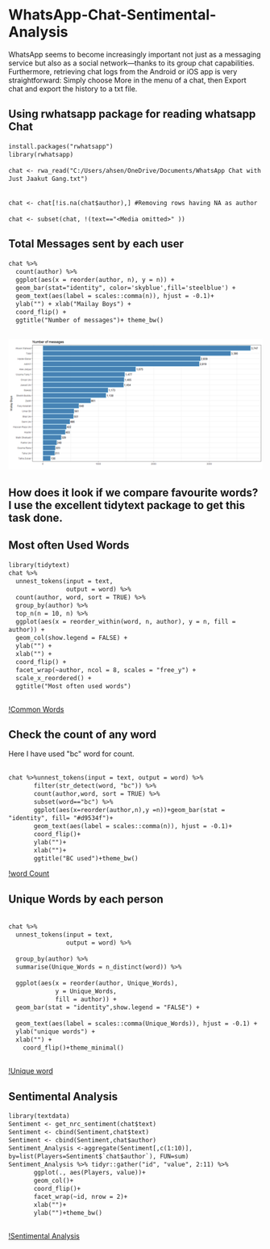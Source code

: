 # WhatsApp-Chat-Sentimental-Analysis
WhatsApp seems to become increasingly important not just as a messaging service but also as a social network—thanks to its group chat capabilities. Furthermore, retrieving chat logs from the Android or iOS app is very straightforward: Simply choose More in the menu of a chat, then Export chat and export the history to a txt file.


## Using rwhatsapp package for reading whatsapp Chat

```
install.packages("rwhatsapp")
library(rwhatsapp)

chat <- rwa_read("C:/Users/ahsen/OneDrive/Documents/WhatsApp Chat with Just Jaakut Gang.txt")


chat <- chat[!is.na(chat$author),] #Removing rows having NA as author

chat <- subset(chat, !(text=="<Media omitted>" )) 

```

## Total Messages sent by each user

```
chat %>%
  count(author) %>%
  ggplot(aes(x = reorder(author, n), y = n)) +
  geom_bar(stat="identity", color='skyblue',fill='steelblue') +
  geom_text(aes(label = scales::comma(n)), hjust = -0.1)+
  ylab("") + xlab("Mailay Boys") +
  coord_flip() +
  ggtitle("Number of messages")+ theme_bw()
  
  ```
  
  ![Total Messages](images/totalmsgs_plot.png)
  
  
  
## How does it look if we compare favourite words? I use the excellent tidytext package to get this task done.
## Most often Used Words

```
library(tidytext)
chat %>%
  unnest_tokens(input = text,
                output = word) %>%
  count(author, word, sort = TRUE) %>%
  group_by(author) %>%
  top_n(n = 10, n) %>%
  ggplot(aes(x = reorder_within(word, n, author), y = n, fill = author)) +
  geom_col(show.legend = FALSE) +
  ylab("") +
  xlab("") +
  coord_flip() +
  facet_wrap(~author, ncol = 8, scales = "free_y") +
  scale_x_reordered() +
  ggtitle("Most often used words")
  
 ```
 
 [!Common Words](images/usedword_plot.png)

## Check the count of any word

Here I have used "bc" word for count. 
```

chat %>%unnest_tokens(input = text, output = word) %>%
       filter(str_detect(word, "bc")) %>%
       count(author,word, sort = TRUE) %>%
       subset(word=="bc") %>%
       ggplot(aes(x=reorder(author,n),y =n))+geom_bar(stat = "identity", fill= "#d9534f")+
       geom_text(aes(label = scales::comma(n)), hjust = -0.1)+
       coord_flip()+
       ylab("")+
       xlab("")+
       ggtitle("BC used")+theme_bw()
```
 [!word Count](images/anyword_plot.png)
 
 
 ## Unique Words by each person

```

chat %>%
  unnest_tokens(input = text,
                output = word) %>%

  group_by(author) %>%
  summarise(Unique_Words = n_distinct(word)) %>%

  ggplot(aes(x = reorder(author, Unique_Words),
             y = Unique_Words,
             fill = author)) +
  geom_bar(stat = "identity",show.legend = "FALSE") +
  
  geom_text(aes(label = scales::comma(Unique_Words)), hjust = -0.1) +
  ylab("unique words") +
  xlab("") +
    coord_flip()+theme_minimal()
    
  ```
  [!Unique word](images/uniqueword_plot.png)



## Sentimental Analysis

```
library(textdata)
Sentiment <- get_nrc_sentiment(chat$text)
Sentiment <- cbind(Sentiment,chat$text)
Sentiment <- cbind(Sentiment,chat$author)
Sentiment_Analysis <-aggregate(Sentiment[,c(1:10)], by=list(Players=Sentiment$`chat$author`), FUN=sum)
Sentiment_Analysis %>% tidyr::gather("id", "value", 2:11) %>% 
       ggplot(., aes(Players, value))+
       geom_col()+
       coord_flip()+
       facet_wrap(~id, nrow = 2)+
       xlab("")+
       ylab("")+theme_bw()
       
```
[!Sentimental Analysis](images/sentiment_plot.png)

